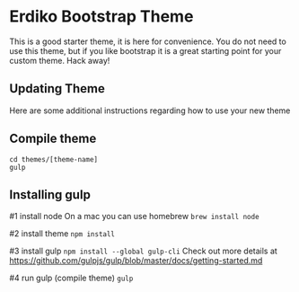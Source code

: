 Erdiko Bootstrap Theme
======================

This is a good starter theme, it is here for convenience.  You do not need to use this theme, but if you like bootstrap it is a great starting point for your custom theme.  Hack away!


Updating Theme
--------------

Here are some additional instructions regarding how to use your new theme


Compile theme
-------------
	cd themes/[theme-name]
	gulp


Installing gulp
---------------

#1 install node
On a mac you can use homebrew
`brew install node`

#2 install theme
`npm install`

#3 install gulp
`npm install --global gulp-cli`
Check out more details at https://github.com/gulpjs/gulp/blob/master/docs/getting-started.md

#4 run gulp (compile theme)
`gulp`

